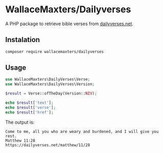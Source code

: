 # WallaceMaxters/Dailyverses
A PHP package to retrieve bible verses from [dailyverses.net](https://dailyverses.net/).

## Instalation

```bash
composer require wallacemaxters/dailyverses
```

## Usage
```php
use WallaceMaxters\DailyVerses\Verse;
use WallaceMaxters\DailyVerses\Version;

$result = Verse::ofTheDay(Version::NIV);

echo $result['text'];
echo $result['verse'];
echo $result['href'];
```

The output is:

```
Come to me, all you who are weary and burdened, and I will give you rest.
Matthew 11:28
https://dailyverses.net/matthew/11/28
```

